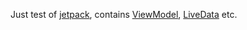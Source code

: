 Just test of [jetpack](https://developer.android.com/jetpack/docs/), contains [ViewModel](https://developer.android.com/topic/libraries/architecture/viewmodel), [LiveData](https://developer.android.com/topic/libraries/architecture/livedata) etc.